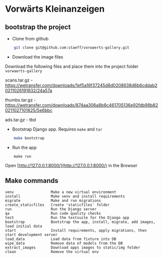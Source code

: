 # Vorwärts Kleinanzeigen

## bootstrap the project

* Clone from github

```sh
    git clone git@github.com:staeff/vorwaerts-gallery.git
```

* Download the image files

Download the following files and place them into the project folder `vorwaerts-gallery`

scans.tar.gz - https://wetransfer.com/downloads/1ef5a16f37245d8d0208638d6b6cddab20211026191832/24a57a

thumbs.tar.gz - https://wetransfer.com/downloads/874aa306a8b8c461705136e92fdb98b820211027101625/5e6bbc

ads.tar.gz - tbd

* Bootstrap Django app. Requires `make` and `tar`

```sh
    make bootstrap
```

* Run the app

```
    make run
```

Open [http://127.0.0.1:8000/](http://127.0.0.1:8000/) in the Browser

## Make commands

```
venv                 Make a new virtual environment
install              Make venv and install requirements
migrate              Make and run migrations
create_staticfiles   Create 'staticfiles' folder
run                  Run the Django server
qa                   Run code quality checks
test                 Run the testsuite for the Django app
bootstrap            Bootstrap the app, install, migrate, add images, load initial data
start                Install requirements, apply migrations, then start development server
load_data            Load data from fixture into DB
wipe_data            Remove data of models from the DB
extract_images       Download apps images to static/img folder
clean                Remove the virtual env
```
